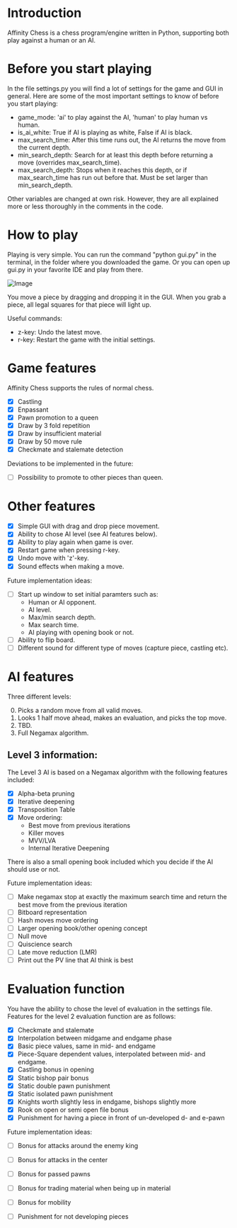 # Introduction
Affinity Chess is a chess program/engine written in Python, supporting both play against a human or an AI. 

# Before you start playing
In the file settings.py you will find a lot of settings for the game and GUI in general. Here are some of the most important settings to know of before you start playing:
- game_mode: 'ai' to play against the AI, 'human' to play human vs human.
- is_ai_white: True if AI is playing as white, False if AI is black.
- max_search_time: After this time runs out, the AI returns the move from the current depth. 
- min_search_depth: Search for at least this depth before returning a move (overrides max_search_time).
- max_search_depth: Stops when it reaches this depth, or if max_search_time has run out before that. Must be set larger than min_search_depth.

Other variables are changed at own risk. However, they are all explained more or less thoroughly in the comments in the code.

# How to play
Playing is very simple. You can run the command "python gui.py" in the terminal, in the folder where you downloaded the game. Or you can open up gui.py in your favorite IDE and play from there.

![Image](https://pasteboard.co/JAJAuBP.png)

You move a piece by dragging and dropping it in the GUI. When you grab a piece, all legal squares for that piece will light up.

Useful commands:
- z-key: Undo the latest move.
- r-key: Restart the game with the initial settings.

# Game features
Affinity Chess supports the rules of normal chess.
- [X] Castling
- [X] Enpassant
- [X] Pawn promotion to a queen
- [X] Draw by 3 fold repetition
- [X] Draw by insufficient material
- [X] Draw by 50 move rule
- [X] Checkmate and stalemate detection

Deviations to be implemented in the future: 
- [ ] Possibility to promote to other pieces than queen.

# Other features
- [X] Simple GUI with drag and drop piece movement.
- [X] Ability to chose AI level (see AI features below).
- [X] Ability to play again when game is over.
- [X] Restart game when pressing r-key.
- [X] Undo move with 'z'-key.
- [X] Sound effects when making a move.

Future implementation ideas:
- [ ] Start up window to set initial paramters such as:
  - Human or AI opponent.
  - AI level.
  - Max/min search depth.
  - Max search time.
  - AI playing with opening book or not.
- [ ] Ability to flip board.
- [ ] Different sound for different type of moves (capture piece, castling etc).
  
# AI features
Three different levels:
<ol start="0">
<li>Picks a random move from all valid moves.</li>
<li>Looks 1 half move ahead, makes an evaluation, and picks the top move.</li>
<li>TBD.</li>
<li>Full Negamax algorithm.</li>
</ol>

Level 3 information:
-
The Level 3 AI is based on a Negamax algorithm with the following features included:
- [X] Alpha-beta pruning
- [X] Iterative deepening
- [X] Transposition Table
- [X] Move ordering:
  - Best move from previous iterations
  - Killer moves
  - MVV/LVA
  - Internal Iterative Deepening

There is also a small opening book included which you decide if the AI should use or not. 

Future implementation ideas:
- [ ] Make negamax stop at exactly the maximum search time and return the best move from the previous iteration
- [ ] Bitboard representation
- [ ] Hash moves move ordering
- [ ] Larger opening book/other opening concept
- [ ] Null move
- [ ] Quiscience search
- [ ] Late move reduction (LMR)
- [ ] Print out the PV line that AI think is best

# Evaluation function
You have the ability to chose the level of evaluation in the settings file. Features for the level 2 evaluation function are as follows:
- [X] Checkmate and stalemate
- [X] Interpolation between midgame and endgame phase
- [X] Basic piece values, same in mid- and endgame
- [X] Piece-Square dependent values, interpolated between mid- and endgame.
- [X] Castling bonus in opening
- [X] Static bishop pair bonus
- [X] Static double pawn punishment
- [X] Static isolated pawn punishment
- [X] Knights worth slightly less in endgame, bishops slightly more
- [X] Rook on open or semi open file bonus
- [X] Punishment for having a piece in front of un-developed d- and e-pawn

Future implementation ideas:
- [ ] Bonus for attacks around the enemy king
- [ ] Bonus for attacks in the center
- [ ] Bonus for passed pawns
- [ ] Bonus for trading material when being up in material
- [ ] Bonus for mobility
- [ ] Punishment for not developing pieces




